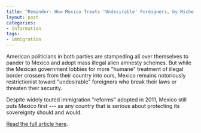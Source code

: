 ```yaml
---
title: "Reminder: How Mexico Treats 'Undesirable' Foreigners, by Michelle Malkin"
layout: post
categories:
- Information
tags:
- immigration
---
```


American politicians in both parties are stampeding all over themselves to pander to Mexico and adopt mass illegal alien amnesty schemes. But while the Mexican government lobbies for more "humane" treatment of illegal border crossers from their country into ours, Mexico remains notoriously restrictionist toward "undesirable" foreigners who break their laws or threaten their security.

Despite widely touted immigration "reforms" adopted in 2011, Mexico still puts Mexico first --- as any country that is serious about protecting its sovereignty should and would.

[Read the full article here](https://cnsnews.com/blog/michelle-malkin/reminder-how-mexico-treats-undesirable-foreigners "Reminder: How Mexico Treats 'Undesirable' Foreigners").